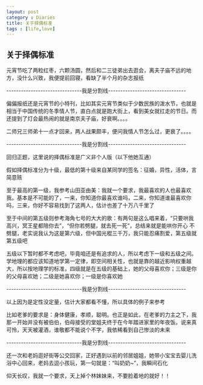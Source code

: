 ```yaml
---
layout: post
category : Diaries
title: 关于择偶标准
tags : [life,love]
---
```

## 关于择偶标准 ##

元宵节吃了两粒红枣，六颗汤圆，然后和二三徒弟出去逛会，离夫子庙不远的地方，没什么兴致，我便提前回寝，看缺了半个月的杂志报纸

 

-------------------------------我是分割线--------------------------------

 

偏偏报纸还是元宵节的小特刊，比如其实元宵节类似于少数民族的泼水节，也就是相当于中国传统的冬季情人节，直白点就是跑大街上，看到美女就扛走的节日。而还提到了灯会最热闹的就是南京夫子庙，好衰啊。。。。

 

二师兄三师弟十一点才回来，两人战果颇丰，便问我情人节怎么过，更衰了。。。。

 

-------------------------------我是分割线--------------------------------

 

回归正题，这里说的择偶标准是广义非个人版（以下他她互通）

 

假如择偶标准分为十级，最低的第十级来自某同学的签名：征婚，异性，活体，言简意赅

 

至于最高的第一级，我参考山田亚由美：我就一个要求，我最喜欢的人也最喜欢我。基本是不可能的了，一来，你知道你最喜欢谁吗，二来，你知道谁最喜欢你吗，三来，你好不容易找到了这两人，估计也差了十万八千里了

 

至于中间的第五级则参考海角七号的大大的歌：有两句是这么唱来着，“只要哄我高兴，冥王星都陪你去”，“但你若劈腿，就去死一死”，总结来就是能哄你开心 不劈腿，老实说我认为这是第六级，但中国光棍三千万，我只能忍痛割爱，第五级就第五级吧

 

五级以下暂时都不考虑吧，毕竟咱还是有追求的人，所以考虑下一级和五级之间。学地理的都应该知道地学第一定律，即空间相关性，也就是靠的越近影响权重越大，所以按地理学的标准，四级就是在五级的基础上，她的父母喜欢你；三级是你的父母喜欢她；二级是她喜欢你；一级是你喜欢她

 

-------------------------------我是分割线--------------------------------

 

以上因为是定性没定量，估计大家都看不懂，所以具体的例子来参考

 

比如老爹的要求是：身体健康，孝顺，聪明。也正是如此，在老爹的力主之下，我那一开始并没有被伯伯，伯母接受的堂姐夫终于在今年踏进家里的年夜饭。说来真可怜，天天被灌酒，谁敬都不能说个不字，我依稀看到自己惨淡的未来

 

-------------------------------我是分割线--------------------------------

 

还一次和老妈逛好街等公交回家，正好遇到以前的邻居姐姐，她带小宝宝去婴儿洗浴中心回来，老妈去逗小孩玩，第一句就是：“叫奶奶~”，我瞬间石化

 

仰天长叹，我就一个要求，天上掉个林妹妹来，不要脸着地的就好！！